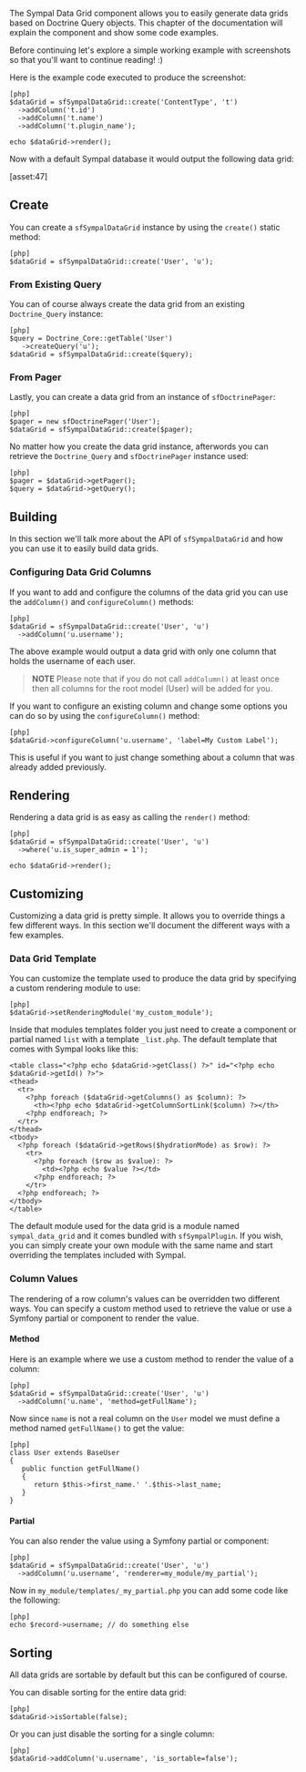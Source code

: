 The Sympal Data Grid component allows you to easily generate data grids based on Doctrine Query objects. This chapter of the documentation will explain the component and show some code examples.

Before continuing let's explore a simple working example with screenshots so that you'll want to
continue reading! :)

Here is the example code executed to produce the screenshot:

    [php]
    $dataGrid = sfSympalDataGrid::create('ContentType', 't')
      ->addColumn('t.id')
      ->addColumn('t.name')
      ->addColumn('t.plugin_name');

    echo $dataGrid->render();

Now with a default Sympal database it would output the following data grid:

[asset:47]

## Create

You can create a `sfSympalDataGrid` instance by using the `create()` static method:

    [php]
    $dataGrid = sfSympalDataGrid::create('User', 'u');

### From Existing Query

You can of course always create the data grid from an existing `Doctrine_Query` instance:

    [php]
    $query = Doctrine_Core::getTable('User')
       ->createQuery('u');
    $dataGrid = sfSympalDataGrid::create($query);

### From Pager

Lastly, you can create a data grid from an instance of `sfDoctrinePager`:

    [php]
    $pager = new sfDoctrinePager('User');
    $dataGrid = sfSympalDataGrid::create($pager);

No matter how you create the data grid instance, afterwords you can retrieve the `Doctrine_Query` and `sfDoctrinePager` instance used:

    [php]
    $pager = $dataGrid->getPager();
    $query = $dataGrid->getQuery();

## Building

In this section we'll talk more about the API of `sfSympalDataGrid` and how you can use it to easily build data grids.

### Configuring Data Grid Columns

If you want to add and configure the columns of the data grid you can use the `addColumn()` and `configureColumn()` methods:

    [php]
    $dataGrid = sfSympalDataGrid::create('User', 'u')
      ->addColumn('u.username');

The above example would output a data grid with only one column that holds the username of each user.

> **NOTE**
> Please note that if you do not call `addColumn()` at least once then all columns
> for the root model (User) will be added for you.

If you want to configure an existing column and change some options you can do so by using the `configureColumn()` method:

    [php]
    $dataGrid->configureColumn('u.username', 'label=My Custom Label');

This is useful if you want to just change something about a column that was already added previously.

## Rendering

Rendering a data grid is as easy as calling the `render()` method:

    [php]
    $dataGrid = sfSympalDataGrid::create('User', 'u')
      ->where('u.is_super_admin = 1');

    echo $dataGrid->render();

## Customizing

Customizing a data grid is pretty simple. It allows you to override things a few different ways. In this section we'll document the different ways with a few examples.

### Data Grid Template

You can customize the template used to produce the data grid by specifying a custom rendering module to use:

    [php]
    $dataGrid->setRenderingModule('my_custom_module');

Inside that modules templates folder you just need to create a component or partial named `list` with a template `_list.php`. The default template that comes with Sympal looks like this:

    <table class="<?php echo $dataGrid->getClass() ?>" id="<?php echo $dataGrid->getId() ?>">
    <thead>
      <tr>
        <?php foreach ($dataGrid->getColumns() as $column): ?>
          <th><?php echo $dataGrid->getColumnSortLink($column) ?></th>
        <?php endforeach; ?>
      </tr>
    </thead>
    <tbody>
      <?php foreach ($dataGrid->getRows($hydrationMode) as $row): ?>
        <tr>
          <?php foreach ($row as $value): ?>
            <td><?php echo $value ?></td>
          <?php endforeach; ?>
        </tr>
      <?php endforeach; ?>
    </tbody>
    </table>

The default module used for the data grid is a module named `sympal_data_grid` and it comes bundled with `sfSympalPlugin`. If you wish, you can simply create your own module with the same name and start overriding the templates included with Sympal.

### Column Values

The rendering of a row column's values can be overridden two different ways. You can specify a custom method used to retrieve the value or use a Symfony partial or component to render the value.

#### Method

Here is an example where we use a custom method to render the value of a column:

    [php]
    $dataGrid = sfSympalDataGrid::create('User', 'u')
      ->addColumn('u.name', 'method=getFullName');

Now since `name` is not a real column on the `User` model we must define a method named `getFullName()` to get the value:

    [php]
    class User extends BaseUser
    {
       public function getFullName()
       {
          return $this->first_name.' '.$this->last_name;
       }
    }

#### Partial

You can also render the value using a Symfony partial or component:

    [php]
    $dataGrid = sfSympalDataGrid::create('User', 'u')
      ->addColumn('u.username', 'renderer=my_module/my_partial');

Now in `my_module/templates/_my_partial.php` you can add some code like the following:

    [php]
    echo $record->username; // do something else

## Sorting

All data grids are sortable by default but this can be configured of course.

You can disable sorting for the entire data grid:

    [php]
    $dataGrid->isSortable(false);

Or you can just disable the sorting for a single column:

    [php]
    $dataGrid->addColumn('u.username', 'is_sortable=false');